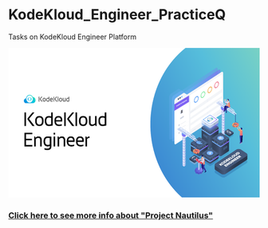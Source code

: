 # KodeKloud_Engineer_PracticeQ
Tasks on KodeKloud Engineer Platform

<p align= "center"><img src="https://github.com/ROHAN0011/KodeKloud_Engineer_PracticeQ/blob/e2a64830e7e4fd2674361421fde2a51e83a0fda9/KodeKloud%20Engineer.png" width="600" height= "300">

<h3><a href="https://kodekloudhub.github.io/kodekloud-engineer/docs/projects/nautilus">Click here to see more info about "Project Nautilus"</a></h3>
